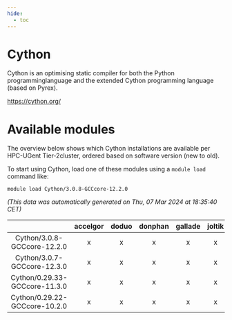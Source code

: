 ```yaml
---
hide:
  - toc
---
```


Cython
======


Cython is an optimising static compiler for both the Python programminglanguage and the extended Cython programming language (based on Pyrex).

https://cython.org/
# Available modules


The overview below shows which Cython installations are available per HPC-UGent Tier-2cluster, ordered based on software version (new to old).

To start using Cython, load one of these modules using a `module load` command like:

```shell
module load Cython/3.0.8-GCCcore-12.2.0
```

*(This data was automatically generated on Thu, 07 Mar 2024 at 18:35:40 CET)*  

| |accelgor|doduo|donphan|gallade|joltik|skitty|
| :---: | :---: | :---: | :---: | :---: | :---: | :---: |
|Cython/3.0.8-GCCcore-12.2.0|x|x|x|x|x|x|
|Cython/3.0.7-GCCcore-12.3.0|x|x|x|x|x|x|
|Cython/0.29.33-GCCcore-11.3.0|x|x|x|x|x|x|
|Cython/0.29.22-GCCcore-10.2.0|x|x|x|x|x|x|

